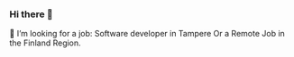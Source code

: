 ### Hi there 👋

<!--
**ms606/ms606** is a ✨ _special_ ✨ repository because its `README.md` (this file) appears on your GitHub profile.

Here are some ideas to get you started:

🎯 I’m looking for a job: Software developer in Tampere Or a Remote Job in the Finland Region.

-->

🎯 I’m looking for a job: Software developer in Tampere Or a Remote Job in the Finland Region.
